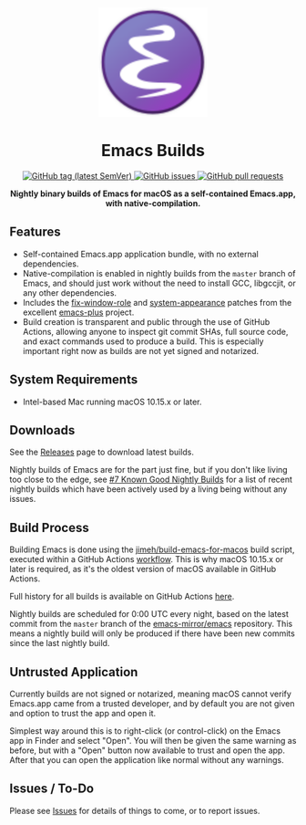 <p align="center">
  <img width="192px" src="https://github.com/emacs-mirror/emacs/raw/emacs-27.2/etc/images/icons/hicolor/scalable/apps/emacs.svg" alt="Logo">
</p>

<h1 align="center">
  Emacs Builds
</h1>

<p align="center">
  <a href="https://github.com/jimeh/emacs-builds/releases">
    <img src="https://img.shields.io/github/v/tag/jimeh/emacs-builds?label=nightly" alt="GitHub tag (latest SemVer)">
  </a>
  <a href="https://github.com/jimeh/emacs-builds/issues">
    <img src="https://img.shields.io/github/issues-raw/jimeh/emacs-builds.svg?style=flat&logo=github&logoColor=white"
alt="GitHub issues">
  </a>
  <a href="https://github.com/jimeh/emacs-builds/pulls">
    <img src="https://img.shields.io/github/issues-pr-raw/jimeh/emacs-builds.svg?style=flat&logo=github&logoColor=white" alt="GitHub pull requests">
  </a>
</p>

<p align="center">
  <strong>
    Nightly binary builds of Emacs for macOS as a self-contained Emacs.app,
    with native-compilation.
  </strong>
</p>

## Features

- Self-contained Emacs.app application bundle, with no external dependencies.
- Native-compilation is enabled in nightly builds from the `master` branch of
  Emacs, and should just work without the need to install GCC, libgccjit, or any
  other dependencies.
- Includes the [fix-window-role][] and [system-appearance][] patches from the
  excellent [emacs-plus][] project.
- Build creation is transparent and public through the use of GitHub Actions,
  allowing anyone to inspect git commit SHAs, full source code, and exact
  commands used to produce a build. This is especially important right now as
  builds are not yet signed and notarized.

[fix-window-role]:
  https://github.com/d12frosted/homebrew-emacs-plus/blob/master/patches/emacs-28/fix-window-role.patch
[system-appearance]:
  https://github.com/d12frosted/homebrew-emacs-plus/blob/master/patches/emacs-28/system-appearance.patch
[emacs-plus]: https://github.com/d12frosted/homebrew-emacs-plus

## System Requirements

- Intel-based Mac running macOS 10.15.x or later.

## Downloads

See the [Releases][] page to download latest builds.

Nightly builds of Emacs are for the part just fine, but if you don't like living
too close to the edge, see [#7 Known Good Nightly Builds][7] for a list of
recent nightly builds which have been actively used by a living being without
any issues.

[releases]: https://github.com/jimeh/emacs-builds/releases
[7]: https://github.com/jimeh/emacs-builds/issues/7

## Build Process

Building Emacs is done using the [jimeh/build-emacs-for-macos][] build script,
executed within a GitHub Actions [workflow][]. This is why macOS 10.15.x or
later is required, as it's the oldest version of macOS available in GitHub
Actions.

[workflow]:
  https://github.com/jimeh/emacs-builds/blob/main/.github/workflows/build.yml

Full history for all builds is available on GitHub Actions [here][actions].

[jimeh/build-emacs-for-macos]: https://github.com/jimeh/build-emacs-for-macos
[actions]: https://github.com/jimeh/emacs-builds/actions

Nightly builds are scheduled for 0:00 UTC every night, based on the latest
commit from the `master` branch of the [emacs-mirror/emacs][] repository. This
means a nightly build will only be produced if there have been new commits since
the last nightly build.

[emacs-mirror/emacs]: https://github.com/emacs-mirror/emacs

## Untrusted Application

Currently builds are not signed or notarized, meaning macOS cannot verify
Emacs.app came from a trusted developer, and by default you are not given and
option to trust the app and open it.

Simplest way around this is to right-click (or control-click) on the Emacs app
in Finder and select "Open". You will then be given the same warning as before,
but with a "Open" button now available to trust and open the app. After that you
can open the application like normal without any warnings.

## Issues / To-Do

Please see [Issues][] for details of things to come, or to report issues.

[issues]: https://github.com/jimeh/emacs-builds/issues

